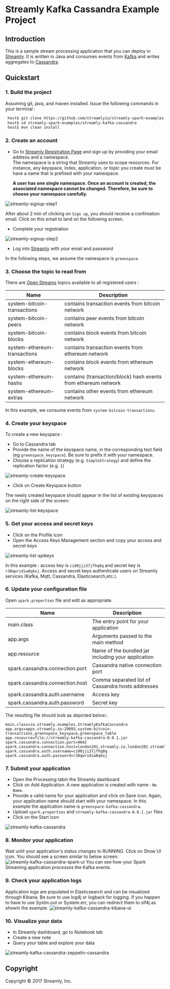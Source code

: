 # Streamly Kafka Cassandra Example Project

## Introduction

This is a sample stream processing application that you can deploy in [Streamly].
It is written in Java and consumes events from [Kafka] and writes aggregates to [Cassandra].


## Quickstart


### 1. Build the project

Assuming git, java, and maven installed. Issue the following commands in your terminal :

```bash
 host$ git clone https://github.com/streamlyio/streamly-spark-examples.git
 host$ cd streamly-spark-examples/streamly-kafka-cassandra
 host$ mvn clean install
```

### 2. Create an account
 - Go to [Streamly Registration Page][streamly-signup] and sign up by providing your email address and a namespace. <br /> 
  The namespace is a string that Streamly uses to scope resources. For instance, any keyspace, index, application, or topic you create must be have a name that is prefixed with your namespace.  <br />

    **A user has one single namespace. Once an account is created, the associated namespace cannot be changed. Therefore, be sure to choose your namespace carefully.**

![streamly-signup-step1][streamly-signup-step1]

After about 2 min of clicking on `Sign up`, you should receive a confimation email. Click on this email to land on the following screen.

 - Complete your registration 

![streamly-signup-step2][streamly-signup-step2]

 - Log into [Streamly] with your email and password

In the following steps, we assume the namespace is `greenspace`.

### 3. Choose the topic to read from
There are [Open Streams][open-streams] topics available to all registered users :

| Name                         | Description                                            	  |
|------------------------------|------------------------------------------------------------------|
| system-bitcoin-transactions  |  contains transaction events from bitcoin network                |
| system-bitcoin-peers         |  contains peer events from bitcoin network                       |
| system-bitcoin-blocks        |  contains block events from bitcoin network                      |
| system-ethereum-transactions |  contains transaction events from ethereum network               |
| system-ethereum-blocks       |  contains block events from ethereum network			  |
| system-ethereum-hashs        |  contains (transaction/block) hash events from  ethereum network |                         
| system-ethereum-extras       |  contains other events from ethereum network           	  |

In this example, we consume events from `system-bitcoin-transactions`.

### 4. Create your keyspace
To create a new keyspace :

  - Go to Cassandra tab
  - Provide the name of the keyspace name, in the corresponding text field (eg `greenspace_keyspace`). Be sure to prefix it with your namespace.
  - Choose a replication strategy (e.g. `SimpleStrategy`) and define the replication factor (e.g. `1`)

![streamly-create-keyspace][streamly-create-keyspace]

  - Click on Create Keyspace button

The newly created keyspace should appear in the list of existing keyspaces on the right side of the screen:

![streamly-list-keyspace][streamly-list-keyspace]

### 5. Get your access and secret keys
  - Click on the Profile icon
  - Open the Access Keys Management section and copy your access and secret keys

![streamly-list-apikeys][streamly-list-apikeys]

In this example : access key is `ci00jji37jfhq8q` and secret key is `r30qwridiw8qkxj`.
Access and secret keys authenticate users on Streamly services (Kafka, Mqtt, Cassandra, Elasticsearch,etc.).

### 6. Update your configuration file
Open `spark.properties` file and edit as appropriate.

| Name                                  | Description                						  |
|---------------------------------------|-----------------------------------------------------|
| main.class                            | The entry point for your application                |
| app.args                              | Arguments passed to the main method                 |
| app.resource                          | Name of the bundled jar including your application  |
| spark.cassandra.connection.port       | Cassandra native connection port                    |
| spark.cassandra.connection.host       | Comma separated list of Cassandra hosts  addresses  |
| spark.cassandra.auth.username         | Access key          			                      |
| spark.cassandra.auth.password         | Secret key             							  |

The resulting file should look as depicted below::

```properties
main.class=io.streamly.examples.StreamlyKafkaCassandra
app.args=apps.streamly.io:29093,system-bitcoin-transactions,greenspace_keyspace,greenspace_table
app.resource=file://streamly-kafka-cassandra-0.0.1.jar
spark.cassandra.connection.port=9042
spark.cassandra.connection.host=london201.streamly.io,london202.streamly.io,london205.streamly.io
spark.cassandra.auth.username=ci00jji37jfhq8q
spark.cassandra.auth.password=r30qwridiw8qkxj
```
### 7. Submit your application 
 - Open the Processing tabin the Streamly dashboard
 - Click on Add Application. A new application is created with name : `No Name`.
 - Provide a valid name for your application and click on Save icon. Again, your application name should start with your namespace. In this example the application name is `greenspace-kafka-cassandra`.
 - Upload `spark.properties` and `streamly-kafka-cassandra-0.0.1.jar` files
 - Click on the Start icon

![streamly-kafka-cassandra][streamly-kafka-cassandra]

### 8. Monitor your application
Wait until your application's status changes to RUNNING. Click on Show UI icon. You should see a screen similar to below screen:
![streamly-kafka-cassandra-spark-ui][streamly-kafka-cassandra-spark-ui]
You can see how your Spark Streaming application _processes_ the Kafka events.

### 9. Check your application logs
Application logs are populated in Elasticsearch and can be visualized through Kibana. Be sure to use log4j or logback for logging. If you happen to have to use Systm.out or System.err, you can redirect them to slf4j as showin the example.
![streamly-kafka-cassandra-kibana-ui][streamly-kafka-cassandra-kibana-ui]

### 10. Visualize your data
  - In Streamly dashboard, go to Notebook tab
  - Create a new note
  - Query your table and explore your data

![streamly-kafka-cassandra-zeppelin-cassandra][streamly-kafka-cassandra-zeppelin-cassandra]

## Copyright
Copyright © 2017 Streamly, Inc.

[streamly]: https://board.streamly.io:20080
[streamly-signup]: https://board.streamly.io:20080/#/signup
[kafka]: https://kafka.apache.org/
[cassandra]: http://cassandra.apache.org/
[streamly-kafka-cassandra-spark-ui]: https://cloud.githubusercontent.com/assets/25694018/23463973/b8c5ab1a-fe93-11e6-99af-e580f0e4a7f8.png
[streamly-kafka-cassandra]: https://cloud.githubusercontent.com/assets/25694018/23463864/5e5b2394-fe93-11e6-907c-c7f45f88cd2f.png
[streamly-kafka-cassandra-kibana-ui]: https://cloud.githubusercontent.com/assets/25694018/23464035/e0156926-fe93-11e6-9d07-5e7a5e8ebfec.png
[streamly-kafka-cassandra-zeppelin-cassandra]: https://cloud.githubusercontent.com/assets/25694018/23470714/6cd57f6e-fea7-11e6-8dfe-47f0d70b5b6a.png
[streamly-create-topic]: https://cloud.githubusercontent.com/assets/25694018/23129771/4375024a-f784-11e6-97ca-7d3b16b06929.png
[streamly-create-keyspace]: https://cloud.githubusercontent.com/assets/25694018/23342425/61cf2970-fc5a-11e6-81c3-6e5aab35e71e.png
[streamly-signup-step1]: https://cloud.githubusercontent.com/assets/25694018/23342086/2d3072e2-fc54-11e6-93b3-30223946e8d8.png
[streamly-signup-step2]: https://cloud.githubusercontent.com/assets/25694018/23342085/2d303ce6-fc54-11e6-8839-b9b6c00d2efd.png
[streamly-list-keyspace]: https://cloud.githubusercontent.com/assets/25694018/23342406/00b63c50-fc5a-11e6-8245-e079bc8d224c.png
[streamly-list-apikeys]: https://cloud.githubusercontent.com/assets/25694018/23464521/a0368b08-fe95-11e6-8851-4a205d4d99e3.png
[open-streams]: http://streamly.io/streamly-new/streams.html
